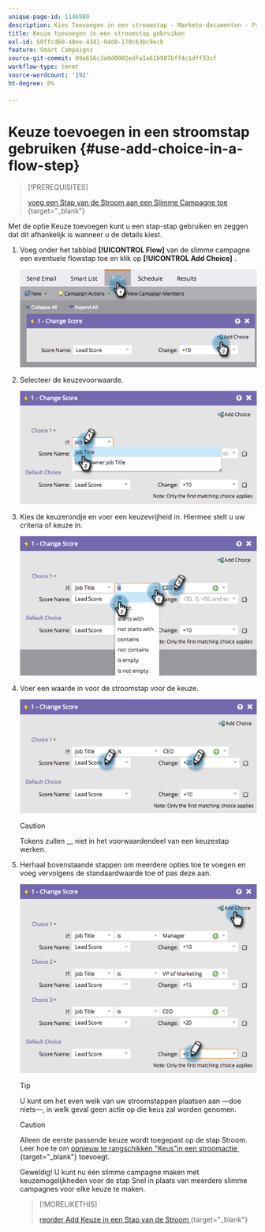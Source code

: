 ```yaml
---
unique-page-id: 1146980
description: Kies Toevoegen in een stroomstap - Marketo-documenten - Productdocumentatie
title: Keuze toevoegen in een stroomstap gebruiken
exl-id: 50ffcd60-48ee-4341-94d8-170c63bc9ecb
feature: Smart Campaigns
source-git-commit: 09a656c3a0d0002edfa1a61b987bff4c1dff33cf
workflow-type: tm+mt
source-wordcount: '192'
ht-degree: 0%

---
```


# Keuze toevoegen in een stroomstap gebruiken {#use-add-choice-in-a-flow-step}

>[!PREREQUISITES]
>
>[&#x200B; voeg een Stap van de Stroom aan een Slimme Campagne toe &#x200B;](/help/marketo/product-docs/core-marketo-concepts/smart-campaigns/flow-actions/add-a-flow-step-to-a-smart-campaign.md){target="_blank"}

Met de optie Keuze toevoegen kunt u een stap-stap gebruiken en zeggen dat dit afhankelijk is wanneer u de details kiest.

1. Voeg onder het tabblad **[!UICONTROL Flow]** van de slimme campagne een eventuele flowstap toe en klik op **[!UICONTROL Add Choice]** .

   ![](assets/use-add-choice-in-a-flow-step-1.png)

1. Selecteer de keuzevoorwaarde.

   ![](assets/use-add-choice-in-a-flow-step-2.png)

1. Kies de keuzerondje en voer een keuzevrijheid in. Hiermee stelt u uw criteria of keuze in.

   ![](assets/use-add-choice-in-a-flow-step-3.png)

1. Voer een waarde in voor de stroomstap voor de keuze.

   ![](assets/use-add-choice-in-a-flow-step-4.png)

   >[!CAUTION]
   >
   >Tokens zullen __ niet in het voorwaardendeel van een keuzestap werken.

1. Herhaal bovenstaande stappen om meerdere opties toe te voegen en voeg vervolgens de standaardwaarde toe of pas deze aan.

   ![](assets/use-add-choice-in-a-flow-step-5.png)

   >[!TIP]
   >
   >U kunt om het even welk van uw stroomstappen plaatsen aan —doe niets—, in welk geval geen actie op die keus zal worden genomen.

   >[!CAUTION]
   >
   >Alleen de eerste passende keuze wordt toegepast op de stap Stroom. Leer hoe te om [&#x200B; opnieuw te rangschikken &quot;Keus&quot;in een stroomactie &#x200B;](/help/marketo/product-docs/core-marketo-concepts/smart-campaigns/flow-actions/reorder-add-choice-in-a-flow-step.md){target="_blank"} toevoegt.

   Geweldig! U kunt nu één slimme campagne maken met keuzemogelijkheden voor de stap Snel in plaats van meerdere slimme campagnes voor elke keuze te maken.

   >[!MORELIKETHIS]
   >
   >[&#x200B; reorder Add Keuze in een Stap van de Stroom &#x200B;](/help/marketo/product-docs/core-marketo-concepts/smart-campaigns/flow-actions/reorder-add-choice-in-a-flow-step.md){target="_blank"}
